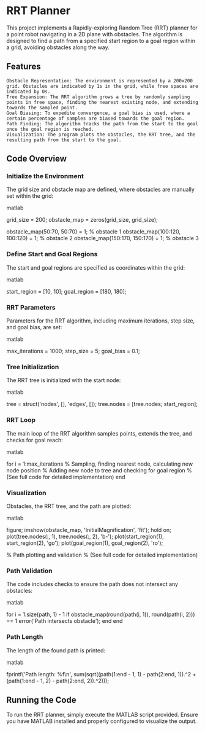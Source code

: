 # RRT Planner

This project implements a Rapidly-exploring Random Tree (RRT) planner for a point robot navigating in a 2D plane with obstacles. The algorithm is designed to find a path from a specified start region to a goal region within a grid, avoiding obstacles along the way.
## Features

    Obstacle Representation: The environment is represented by a 200x200 grid. Obstacles are indicated by 1s in the grid, while free spaces are indicated by 0s.
    Tree Expansion: The RRT algorithm grows a tree by randomly sampling points in free space, finding the nearest existing node, and extending towards the sampled point.
    Goal Biasing: To expedite convergence, a goal bias is used, where a certain percentage of samples are biased towards the goal region.
    Path Finding: The algorithm tracks the path from the start to the goal once the goal region is reached.
    Visualization: The program plots the obstacles, the RRT tree, and the resulting path from the start to the goal.

## Code Overview
### Initialize the Environment

The grid size and obstacle map are defined, where obstacles are manually set within the grid:

matlab

grid_size = 200;
obstacle_map = zeros(grid_size, grid_size);

obstacle_map(50:70, 50:70) = 1;  % obstacle 1
obstacle_map(100:120, 100:120) = 1;  % obstacle 2
obstacle_map(150:170, 150:170) = 1;  % obstacle 3

### Define Start and Goal Regions

The start and goal regions are specified as coordinates within the grid:

matlab

start_region = [10, 10];
goal_region = [180, 180];

### RRT Parameters

Parameters for the RRT algorithm, including maximum iterations, step size, and goal bias, are set:

matlab

max_iterations = 1000;
step_size = 5;
goal_bias = 0.1;

### Tree Initialization

The RRT tree is initialized with the start node:

matlab

tree = struct('nodes', [], 'edges', []);
tree.nodes = [tree.nodes; start_region];

### RRT Loop

The main loop of the RRT algorithm samples points, extends the tree, and checks for goal reach:

matlab

for i = 1:max_iterations
    % Sampling, finding nearest node, calculating new node position
    % Adding new node to tree and checking for goal region
    % (See full code for detailed implementation)
end

### Visualization

Obstacles, the RRT tree, and the path are plotted:

matlab

figure;
imshow(obstacle_map, 'InitialMagnification', 'fit');
hold on;
plot(tree.nodes(:, 1), tree.nodes(:, 2), 'b-');
plot(start_region(1), start_region(2), 'go');
plot(goal_region(1), goal_region(2), 'ro');

% Path plotting and validation
% (See full code for detailed implementation)

### Path Validation

The code includes checks to ensure the path does not intersect any obstacles:

matlab

for i = 1:size(path, 1) - 1
    if obstacle_map(round(path(i, 1)), round(path(i, 2))) == 1
        error('Path intersects obstacle');
    end
end

### Path Length

The length of the found path is printed:

matlab

fprintf('Path length: %f\n', sum(sqrt((path(1:end - 1, 1) - path(2:end, 1)).^2 + (path(1:end - 1, 2) - path(2:end, 2)).^2)));

## Running the Code

To run the RRT planner, simply execute the MATLAB script provided. Ensure you have MATLAB installed and properly configured to visualize the output.
